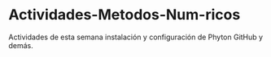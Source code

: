 # Actividades-Metodos-Num-ricos
Actividades de esta semana instalación y configuración de Phyton GitHub y demás.
